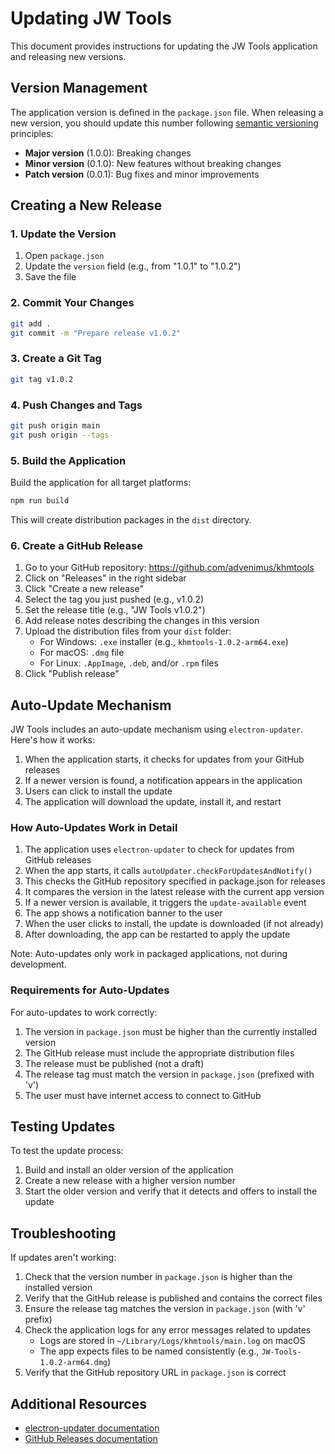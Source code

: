 # Updating JW Tools

This document provides instructions for updating the JW Tools application and releasing new versions.

## Version Management

The application version is defined in the `package.json` file. When releasing a new version, you should update this number following [semantic versioning](https://semver.org/) principles:

- **Major version** (1.0.0): Breaking changes
- **Minor version** (0.1.0): New features without breaking changes
- **Patch version** (0.0.1): Bug fixes and minor improvements

## Creating a New Release

### 1. Update the Version

1. Open `package.json`
2. Update the `version` field (e.g., from "1.0.1" to "1.0.2")
3. Save the file

### 2. Commit Your Changes

```bash
git add .
git commit -m "Prepare release v1.0.2"
```

### 3. Create a Git Tag

```bash
git tag v1.0.2
```

### 4. Push Changes and Tags

```bash
git push origin main
git push origin --tags
```

### 5. Build the Application

Build the application for all target platforms:

```bash
npm run build
```

This will create distribution packages in the `dist` directory.

### 6. Create a GitHub Release

1. Go to your GitHub repository: https://github.com/advenimus/khmtools
2. Click on "Releases" in the right sidebar
3. Click "Create a new release"
4. Select the tag you just pushed (e.g., v1.0.2)
5. Set the release title (e.g., "JW Tools v1.0.2")
6. Add release notes describing the changes in this version
7. Upload the distribution files from your `dist` folder:
   - For Windows: `.exe` installer (e.g., `khmtools-1.0.2-arm64.exe`)
   - For macOS: `.dmg` file
   - For Linux: `.AppImage`, `.deb`, and/or `.rpm` files
8. Click "Publish release"

## Auto-Update Mechanism

JW Tools includes an auto-update mechanism using `electron-updater`. Here's how it works:

1. When the application starts, it checks for updates from your GitHub releases
2. If a newer version is found, a notification appears in the application
3. Users can click to install the update
4. The application will download the update, install it, and restart

### How Auto-Updates Work in Detail

1. The application uses `electron-updater` to check for updates from GitHub releases
2. When the app starts, it calls `autoUpdater.checkForUpdatesAndNotify()`
3. This checks the GitHub repository specified in package.json for releases
4. It compares the version in the latest release with the current app version
5. If a newer version is available, it triggers the `update-available` event
6. The app shows a notification banner to the user
7. When the user clicks to install, the update is downloaded (if not already)
8. After downloading, the app can be restarted to apply the update

Note: Auto-updates only work in packaged applications, not during development.

### Requirements for Auto-Updates

For auto-updates to work correctly:

1. The version in `package.json` must be higher than the currently installed version
2. The GitHub release must include the appropriate distribution files
3. The release must be published (not a draft)
4. The release tag must match the version in `package.json` (prefixed with 'v')
5. The user must have internet access to connect to GitHub

## Testing Updates

To test the update process:

1. Build and install an older version of the application
2. Create a new release with a higher version number
3. Start the older version and verify that it detects and offers to install the update

## Troubleshooting

If updates aren't working:

1. Check that the version number in `package.json` is higher than the installed version
2. Verify that the GitHub release is published and contains the correct files
3. Ensure the release tag matches the version in `package.json` (with 'v' prefix)
4. Check the application logs for any error messages related to updates
   - Logs are stored in `~/Library/Logs/khmtools/main.log` on macOS
   - The app expects files to be named consistently (e.g., `JW-Tools-1.0.2-arm64.dmg`)
5. Verify that the GitHub repository URL in `package.json` is correct

## Additional Resources

- [electron-updater documentation](https://www.electron.build/auto-update)
- [GitHub Releases documentation](https://docs.github.com/en/repositories/releasing-projects-on-github/managing-releases-in-a-repository)